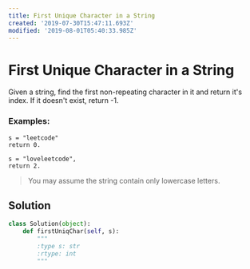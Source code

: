 ```yaml
---
title: First Unique Character in a String
created: '2019-07-30T15:47:11.693Z'
modified: '2019-08-01T05:40:33.985Z'
---
```


# First Unique Character in a String

Given a string, find the first non-repeating character in it and return it's index. If it doesn't exist, return -1.

### Examples:

```
s = "leetcode"
return 0.

s = "loveleetcode",
return 2.
```

> You may assume the string contain only lowercase letters.

## Solution

```python
class Solution(object):
    def firstUniqChar(self, s):
        """
        :type s: str
        :rtype: int
        """
        
```
